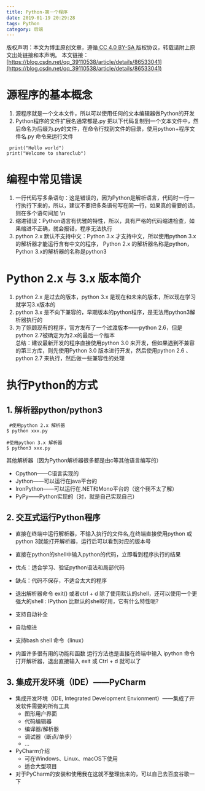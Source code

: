 ```yaml
---
title: Python-第一个程序
date: 2019-01-19 20:29:28
tags: Python
category: 后端
---
```

 [ ](http://creativecommons.org/licenses/by-sa/4.0/) 版权声明：本文为博主原创文章，遵循[ CC 4.0 BY-SA ](http://creativecommons.org/licenses/by-sa/4.0/)版权协议，转载请附上原文出处链接和本声明。  本文链接：[https://blog.csdn.net/qq_39110538/article/details/86533041](https://blog.csdn.net/qq_39110538/article/details/86533041)   
    
   # 源程序的基本概念

 
  1. 源程序就是一个文本文件，所以可以使用任何的文本编辑器做Python的开发 
  3. Python程序的文件扩展名通常都是.py 把以下代码复制到一个文本文件中，然后命名为后缀为.py的文件，在命令行找到文件的目录，使用python+程序文件名.py 命令来运行文件

 
```
 print("Hello world")
print("Welcome to shareclub")
```
 
# 编程中常见错误

 
  1. 一行代码写多条语句：这是错误的，因为Python是解析语言，代码时一行一行执行下来的，所以，建议不要把多条语句写在同一行，如果真的需要的话，则在多个语句间加  \n 
  3. 缩进错误：Python语言有优雅的特性，所以，具有严格的代码缩进检查，如果缩进不正确，就会报错，程序无法执行 
  5. python 2.x 默认不支持中文：Python 3.x 才支持中文，所以使用python 3.x 的解析器才能运行含有中文的程序， Python 2.x 的解析器名称是python，Python 3.x的解析器的名称是python3 
# Python 2.x 与 3.x 版本简介

 
  1. python 2.x 是过去的版本，python 3.x 是现在和未来的版本，所以现在学习就学习3.x版本的 
  3. python 3.x 是不向下兼容的，早期版本的python程序，是无法用python3解析器执行的 
  5. 为了照顾现有的程序，官方发布了一个过渡版本——python 2.6，但是python 2.7被确定为为2.x的最后一个版本  
     总结：建议最新开发的程序直接使用python 3.0 来开发，但如果遇到不兼容的第三方库，则先使用Python 3.0 版本进行开发，然后使用python 2.6 、 python 2.7 来执行，然后做一些兼容性的处理 
# 执行Python的方式

 
## 1. 解析器python/python3

 
```
 #使用python 2.x 解析器
$ python xxx.py

#使用python 3.x 解析器
$ python3 xxx.py
```
 其他解析器（因为Python解析器很多都是由c等其他语言编写的）

 
  * Cpython——C语言实现的 
  * Jython——可以运行在java平台的 
  * IronPython——可以运行在.NET和Mono平台的（这个我不太了解） 
  * PyPy——Python实现的（对，就是自己实现自己） 
## 2. 交互式运行Python程序

 
  * 直接在终端中运行解析器，不输入执行的文件名,在终端直接使用python 或 python 3就能打开解析器，运行后可以看到对应的版本号 
  * 直接在python的shell中输入python的代码，立即看到程序执行的结果 
  * 优点：适合学习、验证python语法和局部代码 
  * 缺点：代码不保存，不适合太大的程序 
  * 退出解析器命令 exit() 或者ctrl + d 除了使用默认的shell，还可以使用一个更强大的shell : IPython 比默认的shell好用，它有什么特性呢?

 
  * 支持自动补全 
  * 自动缩进 
  * 支持bash shell 命令（linux） 
  * 内置许多很有用的功能和函数 运行方法也是直接在终端中输入 ipython 命令打开解析器，退出直接输入 exit 或 Ctrl + d 就可以了

 
## 3. 集成开发环境（IDE）——PyCharm

 
  * 集成开发环境（IDE, Integrated Development Envionment）——集成了开发软件需要的所有工具 
      * 图形用户界面 
      * 代码编辑器 
      * 编译器/解析器 
      * 调试器（断点/单步） 
      * ...  
  * PyCharm介绍 
      * 可在Windows、Linux、macOS下使用 
      * 适合大型项目  
  * 对于PyCharm的安装和使用我在这就不整理出来的，可以自己去百度谷歌一下    
 